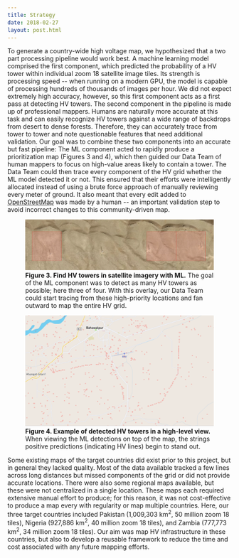 ```yaml
---
title: Strategy
date: 2018-02-27
layout: post.html
---
```


To generate a country-wide high voltage map, we hypothesized that a two part processing pipeline would work best. A machine learning model comprised the first component, which predicted the probability of a HV tower within individual zoom 18 satellite image tiles. Its strength is processing speed -- when running on a modern GPU, the model is capable of processing hundreds of thousands of images per hour. We did not expect extremely high accuracy, however, so this first component acts as a first pass at detecting HV towers. The second component in the pipeline is made up of professional mappers. Humans are naturally more accurate at this task and can easily recognize HV towers against a wide range of backdrops from desert to dense forests. Therefore, they can accurately trace from tower to tower and note questionable features that need additional validation. Our goal was to combine these two components into an accurate but fast pipeline: The ML component acted to rapidly produce a prioritization map (Figures 3 and 4), which then guided our Data Team of human mappers to focus on high-value areas likely to contain a tower. The Data Team could then trace every component of the HV grid whether the ML model detected it or not. This ensured that their efforts were intelligently allocated instead of using a brute force approach of manually reviewing every meter of ground. It also meant that every edit added to [OpenStreetMap](https://www.openstreetmap.org/) was made by a human -- an important validation step to avoid incorrect changes to this community-driven map.

<figure class="align-center">
  <img src="/assets/graphics/content/pred_overlay_1.png" alt="Examples of detected HV towers." />
  <figcaption><b>Figure 3. Find HV towers in satellite imagery with ML.</b> The goal of the ML component was to detect as many HV towers as possible; here three of four. With this overlay, our Data Team could start tracing from these high-priority locations and fan outward to map the entire HV grid.</figcaption>
</figure>

<figure class="align-center">
  <img src="/assets/graphics/content/hv_grid_prediction_map_flip.gif" alt="Examples of detected HV towers at a high level." />
  <figcaption><b>Figure 4. Example of detected HV towers in a high-level view.</b> When viewing the ML detections on top of the map, the strings positive predictions (indicating HV lines) begin to stand out.</figcaption>
</figure>

Some existing maps of the target countries did exist prior to this project, but in general they lacked quality. Most of the data available tracked a few lines across long distances but missed components of the grid or did not provide accurate locations. There were also some regional maps available, but these were not centralized in a single location. These maps each required extensive manual effort to produce; for this reason, it was not cost-effective to produce a map every with regularity or map multiple countries. Here, our three target countries included Pakistan (1,009,303 km<sup>2</sup>, 50 million zoom 18 tiles), Nigeria (927,886 km<sup>2</sup>, 40 million zoom 18 tiles), and Zambia (777,773 km<sup>2</sup>, 34 million zoom 18 tiles). Our aim was map HV infrastructure in these countries, but also to develop a reusable framework to reduce the time and cost associated with any future mapping efforts.